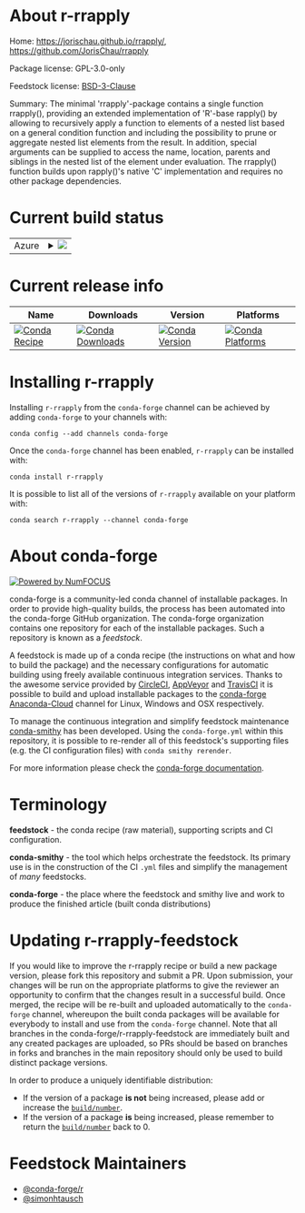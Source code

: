 About r-rrapply
===============

Home: https://jorischau.github.io/rrapply/, https://github.com/JorisChau/rrapply

Package license: GPL-3.0-only

Feedstock license: [BSD-3-Clause](https://github.com/conda-forge/r-rrapply-feedstock/blob/master/LICENSE.txt)

Summary: The minimal 'rrapply'-package contains a single function rrapply(), providing an extended implementation of 'R'-base rapply() by allowing to recursively apply a function to elements of a nested list based on a general condition function and including the possibility to prune or aggregate nested list elements from the result. In addition, special arguments can be supplied to access the name, location, parents and siblings in the nested list of the element under evaluation. The rrapply() function builds upon rapply()'s native 'C' implementation and requires no other package dependencies.

Current build status
====================


<table>
    
  <tr>
    <td>Azure</td>
    <td>
      <details>
        <summary>
          <a href="https://dev.azure.com/conda-forge/feedstock-builds/_build/latest?definitionId=11435&branchName=master">
            <img src="https://dev.azure.com/conda-forge/feedstock-builds/_apis/build/status/r-rrapply-feedstock?branchName=master">
          </a>
        </summary>
        <table>
          <thead><tr><th>Variant</th><th>Status</th></tr></thead>
          <tbody><tr>
              <td>linux_64_r_base3.6</td>
              <td>
                <a href="https://dev.azure.com/conda-forge/feedstock-builds/_build/latest?definitionId=11435&branchName=master">
                  <img src="https://dev.azure.com/conda-forge/feedstock-builds/_apis/build/status/r-rrapply-feedstock?branchName=master&jobName=linux&configuration=linux_64_r_base3.6" alt="variant">
                </a>
              </td>
            </tr><tr>
              <td>linux_64_r_base4.0</td>
              <td>
                <a href="https://dev.azure.com/conda-forge/feedstock-builds/_build/latest?definitionId=11435&branchName=master">
                  <img src="https://dev.azure.com/conda-forge/feedstock-builds/_apis/build/status/r-rrapply-feedstock?branchName=master&jobName=linux&configuration=linux_64_r_base4.0" alt="variant">
                </a>
              </td>
            </tr><tr>
              <td>osx_64_r_base3.6</td>
              <td>
                <a href="https://dev.azure.com/conda-forge/feedstock-builds/_build/latest?definitionId=11435&branchName=master">
                  <img src="https://dev.azure.com/conda-forge/feedstock-builds/_apis/build/status/r-rrapply-feedstock?branchName=master&jobName=osx&configuration=osx_64_r_base3.6" alt="variant">
                </a>
              </td>
            </tr><tr>
              <td>osx_64_r_base4.0</td>
              <td>
                <a href="https://dev.azure.com/conda-forge/feedstock-builds/_build/latest?definitionId=11435&branchName=master">
                  <img src="https://dev.azure.com/conda-forge/feedstock-builds/_apis/build/status/r-rrapply-feedstock?branchName=master&jobName=osx&configuration=osx_64_r_base4.0" alt="variant">
                </a>
              </td>
            </tr><tr>
              <td>win_64_r_base3.6</td>
              <td>
                <a href="https://dev.azure.com/conda-forge/feedstock-builds/_build/latest?definitionId=11435&branchName=master">
                  <img src="https://dev.azure.com/conda-forge/feedstock-builds/_apis/build/status/r-rrapply-feedstock?branchName=master&jobName=win&configuration=win_64_r_base3.6" alt="variant">
                </a>
              </td>
            </tr><tr>
              <td>win_64_r_base4.0</td>
              <td>
                <a href="https://dev.azure.com/conda-forge/feedstock-builds/_build/latest?definitionId=11435&branchName=master">
                  <img src="https://dev.azure.com/conda-forge/feedstock-builds/_apis/build/status/r-rrapply-feedstock?branchName=master&jobName=win&configuration=win_64_r_base4.0" alt="variant">
                </a>
              </td>
            </tr>
          </tbody>
        </table>
      </details>
    </td>
  </tr>
</table>

Current release info
====================

| Name | Downloads | Version | Platforms |
| --- | --- | --- | --- |
| [![Conda Recipe](https://img.shields.io/badge/recipe-r--rrapply-green.svg)](https://anaconda.org/conda-forge/r-rrapply) | [![Conda Downloads](https://img.shields.io/conda/dn/conda-forge/r-rrapply.svg)](https://anaconda.org/conda-forge/r-rrapply) | [![Conda Version](https://img.shields.io/conda/vn/conda-forge/r-rrapply.svg)](https://anaconda.org/conda-forge/r-rrapply) | [![Conda Platforms](https://img.shields.io/conda/pn/conda-forge/r-rrapply.svg)](https://anaconda.org/conda-forge/r-rrapply) |

Installing r-rrapply
====================

Installing `r-rrapply` from the `conda-forge` channel can be achieved by adding `conda-forge` to your channels with:

```
conda config --add channels conda-forge
```

Once the `conda-forge` channel has been enabled, `r-rrapply` can be installed with:

```
conda install r-rrapply
```

It is possible to list all of the versions of `r-rrapply` available on your platform with:

```
conda search r-rrapply --channel conda-forge
```


About conda-forge
=================

[![Powered by NumFOCUS](https://img.shields.io/badge/powered%20by-NumFOCUS-orange.svg?style=flat&colorA=E1523D&colorB=007D8A)](http://numfocus.org)

conda-forge is a community-led conda channel of installable packages.
In order to provide high-quality builds, the process has been automated into the
conda-forge GitHub organization. The conda-forge organization contains one repository
for each of the installable packages. Such a repository is known as a *feedstock*.

A feedstock is made up of a conda recipe (the instructions on what and how to build
the package) and the necessary configurations for automatic building using freely
available continuous integration services. Thanks to the awesome service provided by
[CircleCI](https://circleci.com/), [AppVeyor](https://www.appveyor.com/)
and [TravisCI](https://travis-ci.com/) it is possible to build and upload installable
packages to the [conda-forge](https://anaconda.org/conda-forge)
[Anaconda-Cloud](https://anaconda.org/) channel for Linux, Windows and OSX respectively.

To manage the continuous integration and simplify feedstock maintenance
[conda-smithy](https://github.com/conda-forge/conda-smithy) has been developed.
Using the ``conda-forge.yml`` within this repository, it is possible to re-render all of
this feedstock's supporting files (e.g. the CI configuration files) with ``conda smithy rerender``.

For more information please check the [conda-forge documentation](https://conda-forge.org/docs/).

Terminology
===========

**feedstock** - the conda recipe (raw material), supporting scripts and CI configuration.

**conda-smithy** - the tool which helps orchestrate the feedstock.
                   Its primary use is in the construction of the CI ``.yml`` files
                   and simplify the management of *many* feedstocks.

**conda-forge** - the place where the feedstock and smithy live and work to
                  produce the finished article (built conda distributions)


Updating r-rrapply-feedstock
============================

If you would like to improve the r-rrapply recipe or build a new
package version, please fork this repository and submit a PR. Upon submission,
your changes will be run on the appropriate platforms to give the reviewer an
opportunity to confirm that the changes result in a successful build. Once
merged, the recipe will be re-built and uploaded automatically to the
`conda-forge` channel, whereupon the built conda packages will be available for
everybody to install and use from the `conda-forge` channel.
Note that all branches in the conda-forge/r-rrapply-feedstock are
immediately built and any created packages are uploaded, so PRs should be based
on branches in forks and branches in the main repository should only be used to
build distinct package versions.

In order to produce a uniquely identifiable distribution:
 * If the version of a package **is not** being increased, please add or increase
   the [``build/number``](https://conda.io/docs/user-guide/tasks/build-packages/define-metadata.html#build-number-and-string).
 * If the version of a package **is** being increased, please remember to return
   the [``build/number``](https://conda.io/docs/user-guide/tasks/build-packages/define-metadata.html#build-number-and-string)
   back to 0.

Feedstock Maintainers
=====================

* [@conda-forge/r](https://github.com/conda-forge/r/)
* [@simonhtausch](https://github.com/simonhtausch/)

